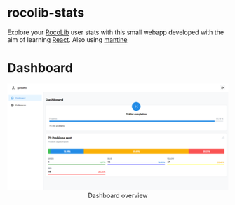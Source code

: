 # rocolib-stats

Explore your [RocoLib](https://rocolib.herokuapp.com) user stats with this small webapp developed with the aim of learning [React](https://en.reactjs.org/). Also using [mantine](https://ui.mantine.dev/)

# Dashboard

<p align="center" style="text-align:center;">
<img src="/public/overview.png"><br>
Dashboard overview
</p>